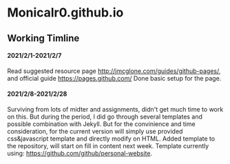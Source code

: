 # Monicalr0.github.io

## Working Timline 

#### 2021/2/1-2021/2/7
Read suggested resource page http://jmcglone.com/guides/github-pages/, and official guide https://pages.github.com/
Done basic setup for the page. 

#### 2021/2/8-2021/2/28
Surviving from lots of midter and assignments, didn't get much time to work on this. But during the period, I did go through several templates and possible combination with Jekyll. But for the convinience and time consideration, for the current version will simply use provided css&javascript template and directly modify on HTML. Added template to
the repository, will start on fill in content next week. 
Template currently using: https://github.com/github/personal-website. 




